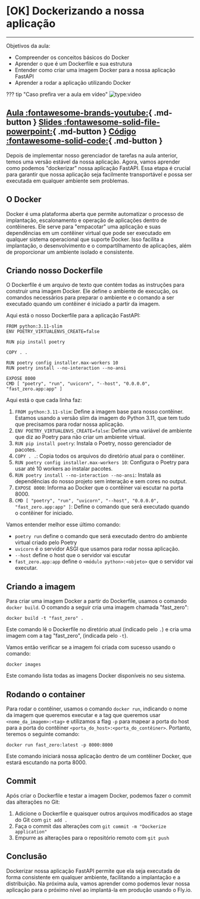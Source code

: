 # [OK] Dockerizando a nossa aplicação

---
Objetivos da aula:

- Compreender os conceitos básicos do Docker
- Aprender o que é um Dockerfile e sua estrutura
- Entender como criar uma imagem Docker para a nossa aplicação FastAPI
- Aprender a rodar a aplicação utilizando Docker

??? tip "Caso prefira ver a aula em vídeo"
 ![type:video](https://www.youtube.com/embed/u31qwQUeGuM)

[Aula :fontawesome-brands-youtube:](#){ .md-button }
[Slides :fontawesome-solid-file-powerpoint:](#){ .md-button }
[Código :fontawesome-solid-code:](https://github.com/dunossauro/fastapi-do-zero/tree/main/codigo_das_aulas/08/){ .md-button }
---

Depois de implementar nosso gerenciador de tarefas na aula anterior, temos uma versão estável da nossa aplicação. Agora, vamos aprender como podemos "dockerizar" nossa aplicação FastAPI. Essa etapa é crucial para garantir que nossa aplicação seja facilmente transportável e possa ser executada em qualquer ambiente sem problemas.

## O Docker

Docker é uma plataforma aberta que permite automatizar o processo de implantação, escalonamento e operação de aplicações dentro de contêineres. Ele serve para "empacotar" uma aplicação e suas dependências em um contêiner virtual que pode ser executado em qualquer sistema operacional que suporte Docker. Isso facilita a implantação, o desenvolvimento e o compartilhamento de aplicações, além de proporcionar um ambiente isolado e consistente.

## Criando nosso Dockerfile

O Dockerfile é um arquivo de texto que contém todas as instruções para construir uma imagem Docker. Ele define o ambiente de execução, os comandos necessários para preparar o ambiente e o comando a ser executado quando um contêiner é iniciado a partir da imagem.

Aqui está o nosso Dockerfile para a aplicação FastAPI:

```docker
FROM python:3.11-slim
ENV POETRY_VIRTUALENVS_CREATE=false

RUN pip install poetry

COPY . .

RUN poetry config installer.max-workers 10
RUN poetry install --no-interaction --no-ansi

EXPOSE 8000
CMD [ "poetry", "run", "uvicorn", "--host", "0.0.0.0", "fast_zero.app:app" ]
```

Aqui está o que cada linha faz:

1. `FROM python:3.11-slim`: Define a imagem base para nosso contêiner. Estamos usando a versão slim da imagem do Python 3.11, que tem tudo que precisamos para rodar nossa aplicação.
2. `ENV POETRY_VIRTUALENVS_CREATE=false`: Define uma variável de ambiente que diz ao Poetry para não criar um ambiente virtual.
3. `RUN pip install poetry`: Instala o Poetry, nosso gerenciador de pacotes.
4. `COPY . .`: Copia todos os arquivos do diretório atual para o contêiner.
5. `RUN poetry config installer.max-workers 10`: Configura o Poetry para usar até 10 workers ao instalar pacotes.
6. `RUN poetry install --no-interaction --no-ansi`: Instala as dependências do nosso projeto sem interação e sem cores no output.
7. `EXPOSE 8000`: Informa ao Docker que o contêiner vai escutar na porta 8000.
8. `CMD [ "poetry", "run", "uvicorn", "--host", "0.0.0.0", "fast_zero.app:app" ]`: Define o comando que será executado quando o contêiner for iniciado.

Vamos entender melhor esse último comando:

- `poetry run` define o comando que será executado dentro do ambiente virtual criado pelo Poetry
- `uvicorn` é o servidor ASGI que usamos para rodar nossa aplicação.
- `--host` define o host que o servidor vai escutar
- `fast_zero.app:app` define o `<módulo python>:<objeto>` que o servidor vai executar.

## Criando a imagem

Para criar uma imagem Docker a partir do Dockerfile, usamos o comando `docker build`. O comando a seguir cria uma imagem chamada "fast_zero":

```shell title="$ Execução no terminal!"
docker build -t "fast_zero" .
```

Este comando lê o Dockerfile no diretório atual (indicado pelo `.`) e cria uma imagem com a tag "fast_zero", (indicada pelo `-t`).

Vamos então verificar se a imagem foi criada com sucesso usando o comando:

```shell title="$ Execução no terminal!"
docker images
```

Este comando lista todas as imagens Docker disponíveis no seu sistema.

## Rodando o container

Para rodar o contêiner, usamos o comando `docker run`, indicando o nome da imagem que queremos executar e a tag que queremos usar `<nome_da_imagem>:<tag>` e utilizamos a flag `-p` para mapear a porta do host para a porta do contêiner `<porta_do_host>:<porta_do_contêiner>`. Portanto, teremos o seguinte comando:

```shell title="$ Execução no terminal!"
docker run fast_zero:latest -p 8000:8000
```

Este comando iniciará nossa aplicação dentro de um contêiner Docker, que estará escutando na porta 8000.

## Commit

Após criar o Dockerfile e testar a imagem Docker, podemos fazer o commit das alterações no Git:

1. Adicione o Dockerfile e quaisquer outros arquivos modificados ao stage do Git com `git add .`
2. Faça o commit das alterações com `git commit -m "Dockerize application"`
3. Empurre as alterações para o repositório remoto com `git push`

## Conclusão

Dockerizar nossa aplicação FastAPI permite que ela seja executada de forma consistente em qualquer ambiente, facilitando a implantação e a distribuição. Na próxima aula, vamos aprender como podemos levar nossa aplicação para o próximo nível ao implantá-la em produção usando o Fly.io.
